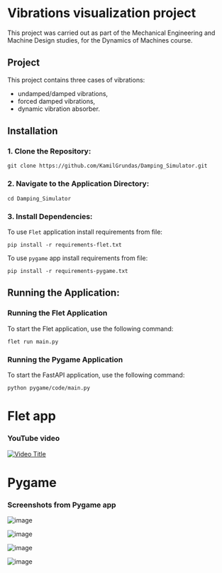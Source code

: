 # Vibrations visualization project

This project was carried out as part of the Mechanical Engineering and Machine Design studies, for the Dynamics of Machines course.

## Project 
This project contains three cases of vibrations:
 - undamped/damped vibrations,
 - forced damped vibrations,
 - dynamic vibration absorber.

## Installation

### 1. Clone the Repository:

```
git clone https://github.com/KamilGrundas/Damping_Simulator.git
```

### 2. Navigate to the Application Directory:

```
cd Damping_Simulator
```

### 3. Install Dependencies:

To use `Flet` application install requirements from file:

`pip install -r requirements-flet.txt`

To use `pygame` app install requirements from file:

`pip install -r requirements-pygame.txt`

## Running the Application:

### Running the Flet Application

To start the Flet application, use the following command:

```
flet run main.py
```

### Running the Pygame Application

To start the FastAPI application, use the following command:

```
python pygame/code/main.py
```


# Flet app

### YouTube video
[![Video Title](https://img.youtube.com/vi/VWERZBPlKOA/0.jpg)](https://www.youtube.com/watch?v=VWERZBPlKOA)

# Pygame

### Screenshots from Pygame app
![image](https://github.com/KamilGrundas/SZPN/assets/108836782/5e911fe5-1da3-4d0d-b077-9fa9e4ac71c3)

![image](https://github.com/KamilGrundas/SZPN/assets/108836782/1ab3ee26-3e55-44f1-98b3-46ae44750906)

![image](https://github.com/KamilGrundas/SZPN/assets/108836782/266c65d4-7293-49e7-b478-f17bd43540a2)

![image](https://github.com/KamilGrundas/SZPN/assets/108836782/a81603f6-0f2f-4a4d-b7d2-cb544f15f68a)



